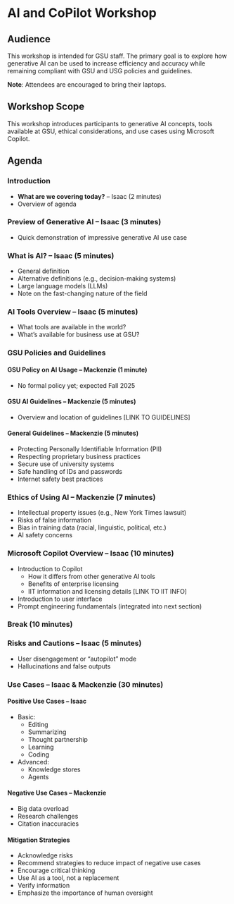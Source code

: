 # AI and CoPilot Workshop

## Audience

This workshop is intended for GSU staff. The primary goal is to explore how generative AI can be used to increase efficiency and accuracy while remaining compliant with GSU and USG policies and guidelines.

**Note**: Attendees are encouraged to bring their laptops.

## Workshop Scope

This workshop introduces participants to generative AI concepts, tools available at GSU, ethical considerations, and use cases using Microsoft Copilot.

## Agenda

### Introduction
- **What are we covering today?** – Isaac (2 minutes)
- Overview of agenda

### Preview of Generative AI – Isaac (3 minutes)
- Quick demonstration of impressive generative AI use case

### What is AI? – Isaac (5 minutes)
- General definition
- Alternative definitions (e.g., decision-making systems)
- Large language models (LLMs)
- Note on the fast-changing nature of the field

### AI Tools Overview – Isaac (5 minutes)
- What tools are available in the world?
- What’s available for business use at GSU?

### GSU Policies and Guidelines

#### GSU Policy on AI Usage – Mackenzie (1 minute)
- No formal policy yet; expected Fall 2025

#### GSU AI Guidelines – Mackenzie (5 minutes)
- Overview and location of guidelines [LINK TO GUIDELINES]

#### General Guidelines – Mackenzie (5 minutes)
- Protecting Personally Identifiable Information (PII)
- Respecting proprietary business practices
- Secure use of university systems
- Safe handling of IDs and passwords
- Internet safety best practices

### Ethics of Using AI – Mackenzie (7 minutes)
- Intellectual property issues (e.g., New York Times lawsuit)
- Risks of false information
- Bias in training data (racial, linguistic, political, etc.)
- AI safety concerns

### Microsoft Copilot Overview – Isaac (10 minutes)
- Introduction to Copilot
  - How it differs from other generative AI tools
  - Benefits of enterprise licensing
  - IIT information and licensing details [LINK TO IIT INFO]
- Introduction to user interface
- Prompt engineering fundamentals (integrated into next section)

### Break (10 minutes)

### Risks and Cautions – Isaac (5 minutes)
- User disengagement or “autopilot” mode
- Hallucinations and false outputs

### Use Cases – Isaac & Mackenzie (30 minutes)

#### Positive Use Cases – Isaac
- Basic:
  - Editing
  - Summarizing
  - Thought partnership
  - Learning
  - Coding
- Advanced:
  - Knowledge stores
  - Agents

#### Negative Use Cases – Mackenzie
- Big data overload
- Research challenges
- Citation inaccuracies

#### Mitigation Strategies
- Acknowledge risks
- Recommend strategies to reduce impact of negative use cases
- Encourage critical thinking
- Use AI as a tool, not a replacement
- Verify information
- Emphasize the importance of human oversight